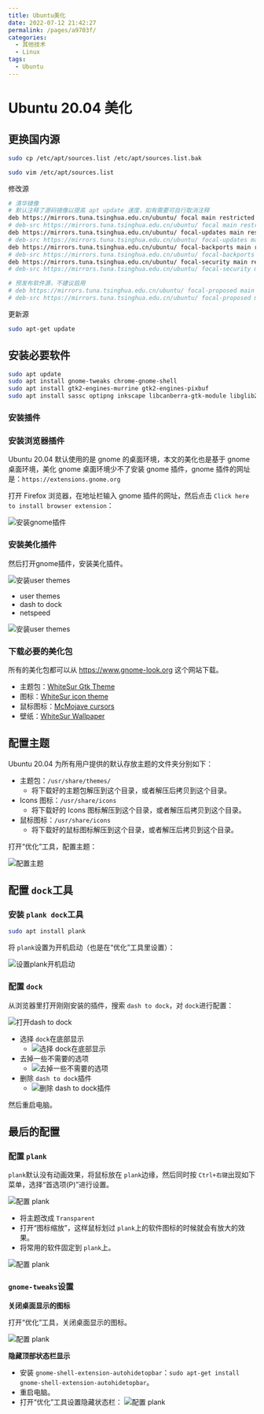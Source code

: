 ```yaml
---
title: Ubuntu美化
date: 2022-07-12 21:42:27
permalink: /pages/a9703f/
categories:
  - 其他技术
  - Linux
tags:
  - Ubuntu
---
```

# Ubuntu 20.04 美化

## 更换国内源

```bash
sudo cp /etc/apt/sources.list /etc/apt/sources.list.bak

sudo vim /etc/apt/sources.list
```

修改源

```bash
# 清华镜像
# 默认注释了源码镜像以提高 apt update 速度，如有需要可自行取消注释
deb https://mirrors.tuna.tsinghua.edu.cn/ubuntu/ focal main restricted universe multiverse
# deb-src https://mirrors.tuna.tsinghua.edu.cn/ubuntu/ focal main restricted universe multiverse
deb https://mirrors.tuna.tsinghua.edu.cn/ubuntu/ focal-updates main restricted universe multiverse
# deb-src https://mirrors.tuna.tsinghua.edu.cn/ubuntu/ focal-updates main restricted universe multiverse
deb https://mirrors.tuna.tsinghua.edu.cn/ubuntu/ focal-backports main restricted universe multiverse
# deb-src https://mirrors.tuna.tsinghua.edu.cn/ubuntu/ focal-backports main restricted universe multiverse
deb https://mirrors.tuna.tsinghua.edu.cn/ubuntu/ focal-security main restricted universe multiverse
# deb-src https://mirrors.tuna.tsinghua.edu.cn/ubuntu/ focal-security main restricted universe multiverse

# 预发布软件源，不建议启用
# deb https://mirrors.tuna.tsinghua.edu.cn/ubuntu/ focal-proposed main restricted universe multiverse
# deb-src https://mirrors.tuna.tsinghua.edu.cn/ubuntu/ focal-proposed main restricted universe multiverse

```

更新源

```bash
sudo apt-get update
```

## 安装必要软件

```bash
sudo apt update
sudo apt install gnome-tweaks chrome-gnome-shell
sudo apt install gtk2-engines-murrine gtk2-engines-pixbuf 
sudo apt install sassc optipng inkscape libcanberra-gtk-module libglib2.0-dev libxml2-utils
```

### 安装插件

### 安装浏览器插件

Ubuntu 20.04 默认使用的是 gnome 的桌面环境，本文的美化也是基于 gnome 桌面环境，美化 gnome 桌面环境少不了安装 gnome 插件，gnome 插件的网址是：`https://extensions.gnome.org`

打开 Firefox 浏览器，在地址栏输入 gnome 插件的网址，然后点击 `Click here to install browser extension`：

![安装gnome插件](/img/other/linux/Ubuntu美化/2022-07-10_22-02.png)

### 安装美化插件

然后打开gnome插件，安装美化插件。

![安装user themes](/img/other/linux/Ubuntu美化/2022-07-10_22-09.png)

- user themes
- dash to dock
- netspeed

![安装user themes](/img/other/linux/Ubuntu美化/2022-07-10_22-06.png)

### 下载必要的美化包

所有的美化包都可以从 https://www.gnome-look.org 这个网站下载。

- 主题包：[WhiteSur Gtk Theme](https://www.gnome-look.org/p/1403328/Icons)
- 图标：[WhiteSur icon theme](https://www.pling.com/p/1405756/)
- 鼠标图标：[McMojave cursors](https://www.pling.com/p/1355701/)
- 壁纸：[WhiteSur Wallpaper](https://www.pling.com/p/1398833/)

## 配置主题

Ubuntu 20.04 为所有用户提供的默认存放主题的文件夹分别如下：

- 主题包：`/usr/share/themes/`
  - 将下载好的主题包解压到这个目录，或者解压后拷贝到这个目录。
- Icons 图标：`/usr/share/icons`
  - 将下载好的 Icons 图标解压到这个目录，或者解压后拷贝到这个目录。
- 鼠标图标：`/usr/share/icons`
  - 将下载好的鼠标图标解压到这个目录，或者解压后拷贝到这个目录。

打开“优化”工具，配置主题：

![配置主题](/img/other/linux/Ubuntu美化/2022-07-10_22-15.png)

## 配置 `dock`工具

### 安装 `plank dock`工具

```bash
sudo apt install plank
```

将 `plank`设置为开机启动（也是在“优化”工具里设置）：

![设置plank开机启动](/img/other/linux/Ubuntu美化/2022-07-10_22-17.png)

### 配置 `dock`

从浏览器里打开刚刚安装的插件，搜索 `dash to dock`，对 `dock`进行配置：

![打开dash to dock](/img/other/linux/Ubuntu美化/2022-07-10_22-43.png)

- 选择 `dock`在底部显示
  - ![选择 dock</code>在底部显示](/img/other/linux/Ubuntu美化/2022-07-10_22-43_1.png)
- 去掉一些不需要的选项
  - ![去掉一些不需要的选项](/img/other/linux/Ubuntu美化/2022-07-10_22-44.png)
- 删除 `dash to dock`插件
  - ![删除 dash to dock</code>插件](/img/other/linux/Ubuntu美化/2022-07-10_22-44_1.png)

然后重启电脑。

## 最后的配置

### 配置 `plank`

`plank`默认没有动画效果，将鼠标放在 `plank`边缘，然后同时按 `Ctrl+右键`出现如下菜单，选择“首选项(P)”进行设置。

![配置 plank</code>](/img/other/linux/Ubuntu美化/2022-07-10_22-50.png)

- 将主题改成 `Transparent`
- 打开“图标缩放”，这样鼠标划过 `plank`上的软件图标的时候就会有放大的效果。
- 将常用的软件固定到 `plank`上。

![配置 plank</code>](/img/other/linux/Ubuntu美化/2022-07-10_22-53.png)

### `gnome-tweaks`设置

**关闭桌面显示的图标**

打开“优化”工具，关闭桌面显示的图标。

![配置 plank</code>](/img/other/linux/Ubuntu美化/2022-07-10_22-56.png)

**隐藏顶部状态栏显示**

- 安装 `gnome-shell-extension-autohidetopbar`：`sudo apt-get install gnome-shell-extension-autohidetopbar`。
- 重启电脑。
- 打开“优化”工具设置隐藏状态栏：
  ![配置 plank</code>](/img/other/linux/Ubuntu美化/2022-07-10_23-00.png)
